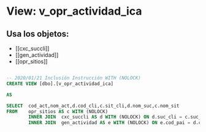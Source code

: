 # View: v_opr_actividad_ica

## Usa los objetos:
- [[cxc_succli]]
- [[gen_actividad]]
- [[opr_sitios]]

```sql

-- 2020/01/21 Inclusión Instrucción WITH (NOLOCK)
CREATE VIEW [dbo].[v_opr_actividad_ica]

AS

SELECT	cod_act,nom_act,d.cod_cli,c.sit_cli,d.nom_suc,c.nom_sit
FROM	opr_sitios AS c WITH (NOLOCK)
		INNER JOIN  cxc_succli AS d WITH (NOLOCK) ON d.suc_cli = c.suc_cli and d.cod_cli = c.cod_cli
		INNER JOIN  gen_actividad AS e WITH (NOLOCK) ON e.cod_pai = d.cod_pai  AND e.cod_dep = d.cod_dep AND e.cod_ciu = d.cod_ciu

```
